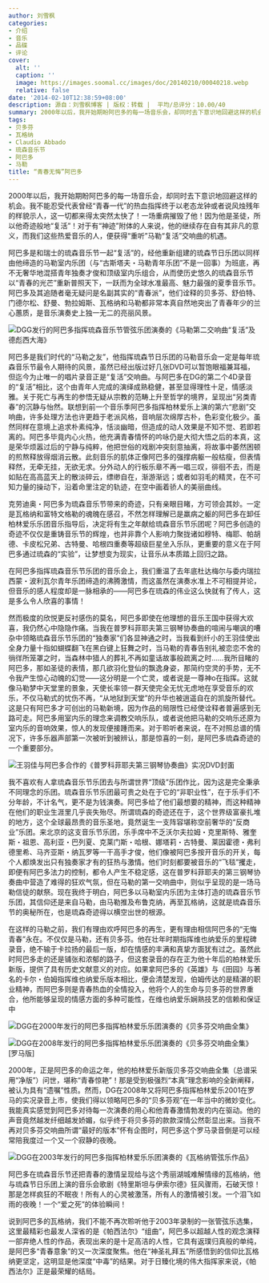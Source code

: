 ```yaml
---
author: 刘雪枫
categories:
- 介绍
- 音乐
- 品碟
- 评论
cover:
  alt: ''
  caption: ''
  image: https://images.soomal.cc/images/doc/20140210/00040218.webp
  relative: false
date: '2014-02-10T12:38:59+08:00'
description: 源自：刘雪枫博客 | 版权：转载 |  平均/总评分：10.00/40
summary: 2000年以后，我开始期盼阿巴多的每一场音乐会，却同时去下意识地回避这样的机会。我不能忍受代表曾经“青春一代”的热血指挥终于以老态龙钟或者说风烛残年的样貌示人，这一切都来得太突然太快了！一场重病摧毁了他！因为他是圣徒，所以他奇迹般地“复活”！
tags:
- 贝多芬
- 瓦格纳
- Claudio Abbado
- 琉森音乐节
- 阿巴多
- 马勒
title: “青春无悔”阿巴多
---
```


2000年以后，我开始期盼阿巴多的每一场音乐会，却同时去下意识地回避这样的机会。我不能忍受代表曾经“青春一代”的热血指挥终于以老态龙钟或者说风烛残年的样貌示人，这一切都来得太突然太快了！一场重病摧毁了他！因为他是圣徒，所以他奇迹般地“复活”！对于有“神迹”附体的人来说，他的继续存在自有其非凡的意义，而我们这些热爱音乐的人，便获得“重听”马勒“复活”交响曲的机遇。

阿巴多是和瑞士的琉森音乐节一起“复活”的，经他重新组建的琉森节日乐团以同样由他缔造的马勒室内乐团（与“古斯塔夫・马勒青年乐团”不是一回事）为班底，再不无奢华地混搭青年独奏才俊和顶级室内乐组合，从而使历史悠久的琉森音乐节以“青春的光芒”重新普照天下，一跃而为全球水准最高、魅力最强的夏季音乐节。阿巴多及其追随者毫无疑问是名副其实的“青春派”，他们诠释的贝多芬、舒伯特、门德尔松、舒曼、勃拉姆斯、瓦格纳和马勒都非常本真自然地突出了青春年少的兰心蕙质，是音乐演奏史上独一无二的亮丽风景。

![DGG发行的阿巴多指挥琉森音乐节管弦乐团演奏的《马勒第二交响曲“复活”及德彪西大海》](https://images.soomal.cc/images/doc/20140210/00040216_01.webp)





阿巴多是我们时代的“马勒之友”，他指挥琉森节日乐团的马勒音乐会一定是每年琉森音乐节最令人期待的风景，虽然已经出版过好几张DVD可以暂饱眼福兼耳福，但迄今为止唯一的唱片录音正是“复活”交响曲。与阿巴多在DG的第二个4D录音的“复活”相比，这个由青年人完成的演绎成熟稳健，甚至显得理性十足，情感淡雅。关于死亡与再生的参悟无疑从宗教的范畴上升至哲学的境界，呈现出“另类青春”的沉静与怡然。联想到前一个音乐季阿巴多指挥柏林爱乐上演的第六“悲剧”交响曲，许多处理方法也许更趋于老派风格，音响层次绵厚古朴，色彩变化极少。虽然同样在意境上追求朴素纯净，恬淡幽暗，但造成的动人效果是不知不觉、若即若离的。阿巴多毕竟内心火热，他充满青春情怀的吟咏仍是大彻大悟之后的本真，这是荣华烦嚣过后的宁静与纯粹，他把世俗的戏剧冲突刻意抽离，将故事中萎然困顿的煎熬释放得烟消云散。此刻音乐的肌体正像阿巴多的强撑病躯一般枯瘦，但表情释然，无牵无挂，无欲无求。分外动人的行板乐章不再一唱三叹，徘徊不去，而是如贴在高高蓝天上的散淡碎云，缥缈自在，渐游渐远；或者如羽毛的精灵，在不可知力量的操动下，沿着命里注定的轨迹，在空中画着骄人的美丽曲线。

克劳迪奥・阿巴多为琉森音乐节带来的奇迹，只有亲眼目睹，方可领会其妙。一定是瓦格纳和富特文格勒的魂魄在感召，不然怎样理解已是羸病之躯的阿巴多在卸任柏林爱乐乐团音乐指导后，决定将有生之年献给琉森音乐节乐团呢？阿巴多创造的奇迹不仅仅是重铸音乐节的辉煌，也并非靠个人影响力聚拢诸如穆特、梅耶、帕胡德、卡皮松兄弟、古特曼、哈根四重奏等超级巨星坐入乐队，更重要的意义在于阿巴多通过琉森的“实验”，让梦想变为现实，让音乐从本质踏上回归之路。

在阿巴多指挥琉森音乐节乐团的音乐会上，我们重温了去年底杜达梅尔与委内瑞拉西蒙・波利瓦尔青年乐团缔造的沸腾激情，而这虽然在演奏水准上不可相提并论，但音乐的感人程度却是一脉相承的――阿巴多在琉森的伟业这么快就有了传人，这是多么令人欣喜的事情！

然而极度的欣悦更反衬感伤的莫名，阿巴多即使在他理想的音乐王国中获得大欢喜，我仍然心中隐隐作痛。当我在普罗科菲耶夫第三钢琴协奏曲的喧闹与嘲讽的嘈杂中领略琉森音乐节乐团的“独奏家”们各显神通之时，当我看到纤小的王羽佳使出全身力量十指如蝴蝶翻飞在黑白键上狂舞之时，当马勒的青春告别礼被恋恋不舍的徜徉所笼罩之时，当森林中猎人的葬礼不再如童话故事般疏离之时……我所目睹的阿巴多，那如圣徒的表情，那几欲羽化登仙的飘逸身姿，那简约空灵的手势，无不令我产生惊心动魄的幻觉――这分明是一个亡灵，或者说是一尊神o在指挥。这就像马勒梦中天堂里的景象，天使长率领一群天使完全无忧无虑地在享受音乐的欢乐，不仅马勒式的忧伤不再，“从地狱到天堂”的升华也被逍遥自在的凯旋所替代。这是只有阿巴多才可创出的马勒新境，因为作品的局限性已经使诠释者普遍感到无路可走。阿巴多用室内乐的理念来调教交响乐队，或者说他把马勒的交响乐还原为室内乐的音响效果，惊人的发现便接踵而来。对于聆听者来说，在不对照总谱的情况下，许多乐器声部第一次被听到被辨认，那是惊喜的一刻，是阿巴多琉森奇迹的一个重要部分。

![王羽佳与阿巴多合作的《普罗科菲耶夫第三钢琴协奏曲》实况DVD封面](https://images.soomal.cc/images/doc/20121130/00025076.webp)





我不喜欢有人拿琉森音乐节乐团去与所谓世界“顶级”乐团作比，因为这是完全秉承不同理念的乐团。琉森音乐节乐团最可贵之处在于它的“非职业性”，在于乐手们不分年龄，不计名气，更不是为钱演奏。阿巴多给了他们最想要的精神，而这种精神在他们的职业生涯里几乎丧失殆尽。所谓琉森的奇迹还在于，这个世界级富豪扎堆的地方，这个全球最昂贵的音乐圣地，竟然诞生一支阵容堪称空前奢华的“反商业”乐团。来北京的这支音乐节乐团，乐手席中不乏沃尔夫拉姆・克里斯特、雅奎斯・祖恩、高利亚・巴列夏、克莱门斯・哈根、娜塔莉・古特曼、莱因霍德・弗利德里希、马齐亚斯・纳瓦罗等一干高手才俊，他们像被阿巴多按开音乐的开关，每个人都焕发出只有独奏家才有的狂热与激情。他们时刻都要被音乐的“飞毯”攫走，即便有阿巴多法力的控制，都令人产生不稳定感，这在普罗科菲耶夫的第三钢琴协奏曲中营造了难得的狂欢气氛，但在马勒的第一交响曲中，则似乎呈现的是一场马勒信徒的献祭。现在我终于明白，阿巴多以马勒室内乐团为主体打造的琉森音乐节乐团，其信仰还是来自马勒，由马勒推及布鲁克纳，再至瓦格纳，这就是琉森音乐节的奥秘所在，也是琉森奇迹得以横空出世的根源。

在这样的马勒之前，我们有理由欢呼阿巴多的再生，更有理由相信阿巴多的“无悔青春”永在。不仅仅是马勒，还有贝多芬。他在壮年时期指挥维也纳爱乐的里程碑录音，绝不输于卡拉扬的最后一版，却在情感的丰满和真挚方面犹有过之。虽然此时阿巴多走的还是铺张和浓郁的路子，但这套录音的存在正为他十年后的柏林爱乐新版，提供了具有历史文献意义的对应。如果拿阿巴多的《英雄》与《田园》与著名的卡尔・伯姆指挥维也纳爱乐版本相比，便会清楚发现，伯姆传达的是精湛的职业精神，而阿巴多则是青春热血的全情投入，他将个人的生命与贝多芬的世界重合，他所能够呈现的情感方面的多种可能性，在维也纳爱乐娴熟技艺的信赖和保证中

![DGG在2000年发行的阿巴多指挥柏林爱乐乐团演奏的《贝多芬交响曲全集》](https://images.soomal.cc/images/doc/20140210/00040217_01.webp)




![DGG在2008年发行的阿巴多指挥柏林爱乐乐团演奏的《贝多芬交响曲全集》[罗马版]](https://images.soomal.cc/images/doc/20140210/00040218_01.webp)





2000年，正是阿巴多的命运之年，他的柏林爱乐新版贝多芬交响曲全集（总谱采用“净版”）问世，堪称“青春惊艳”！那是受到极强烈“本真”理念影响的全新阐释，被认为具有“遗嘱”性质。然而，DG在2008年又将阿巴多指挥柏林爱乐2001在罗马的实况录音上市，使我们得以领略阿巴多的“贝多芬观”在一年当中的微妙变化。我能真实感觉到阿巴多对待每一次演奏的用心和他青春激情勃发的内在驱动。他的声音竟然越发纤细越发娇媚，似乎终于将贝多芬的款款深情公然彰显出来。当我不再对贝多芬交响曲所谓“最好的版本”怀有企图时，阿巴多这个罗马录音倒是可以经常陪我度过一个又一个寂静的夜晚。

![DGG在2003年发行的阿巴多指挥柏林爱乐乐团演奏的《瓦格纳管弦乐作品》](https://images.soomal.cc/images/doc/20140210/00040219_01.webp)





阿巴多在琉森音乐节还把青春的激情呈现给与这个秀丽湖城难解情缘的瓦格纳，他与琉森节日乐团上演的音乐会歌剧《特里斯坦与伊索尔德》狂风骤雨，石破天惊！那是怎样疯狂的不眠夜！所有人的心灵被激荡，所有人的激情被引发。一个泪飞如雨的夜晚！一个“爱之死”的体验瞬间！

说到阿巴多的瓦格纳，我们不能不再次聆听他于2003年录制的一张管弦乐选集，这里最精彩也最发人深省的是《帕西法尔》“组曲”，阿巴多以超越人性的观念演释一部弃绝人性的作品，表现出来的是十足高洁的人性，它具有返璞归真般的单纯，是阿巴多“青春意象”的又一次深度聚焦。他在“神圣礼拜五”所感悟到的信仰比瓦格纳更坚定，这明显是他深度“中毒”的结果。对于日臻化境的伟大指挥家来说，《帕西法尔》正是最荣耀的结局。